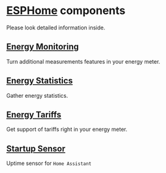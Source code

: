 # [ESPHome](https://esphome.io/) components

Please look detailed information inside.

## [Energy Monitoring](energy_monitoring/README.md)
Turn additional measurements features in your energy meter.

## [Energy Statistics](energy_statistics/README.md)
Gather energy statistics.

## [Energy Tariffs](energy_tariffs/README.md)
Get support of tariffs right in your energy meter.

## [Startup Sensor](startup/README.md)
Uptime sensor for `Home Assistant`

